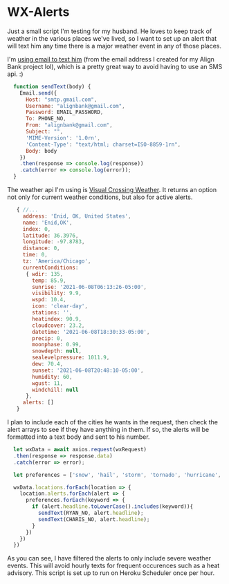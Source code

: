 # WX-Alerts

Just a small script I'm testing for my husband. He loves to keep track of weather in the various places we've lived, so I want to set up an alert that will text him any time there is a major weather event in any of those places.

I'm [using email to text him](https://www.techrepublic.com/blog/microsoft-office/use-outlook-to-send-e-mail-to-a-cell-phone/) (from the email address I created for my Align Bank project lol), which is a pretty great way to avoid having to use an SMS api. :)
```javascript
  function sendText(body) {
    Email.send({
      Host: "smtp.gmail.com",
      Username: "alignbank@gmail.com",
      Password: EMAIL_PASSWORD,
      To: PHONE_NO,
      From: "alignbank@gmail.com",
      Subject: "",
      'MIME-Version': '1.0rn',
      'Content-Type': "text/html; charset=ISO-8859-1rn",
      Body: body
    })
    .then(response => console.log(response))
    .catch(error => console.log(error));
  }
```

The weather api I'm using is [Visual Crossing Weather](https://www.visualcrossing.com/resources/documentation/weather-api/weather-api-documentation/). It returns an option not only for current weather conditions, but also for active alerts.
```javascript
   { //...
     address: 'Enid, OK, United States',
     name: 'Enid,OK',
     index: 0,
     latitude: 36.3976,
     longitude: -97.8783,
     distance: 0,
     time: 0,
     tz: 'America/Chicago',
     currentConditions:
      { wdir: 135,
        temp: 85.9,
        sunrise: '2021-06-08T06:13:26-05:00',
        visibility: 9.9,
        wspd: 10.4,
        icon: 'clear-day',
        stations: '',
        heatindex: 90.9,
        cloudcover: 23.2,
        datetime: '2021-06-08T18:30:33-05:00',
        precip: 0,
        moonphase: 0.99,
        snowdepth: null,
        sealevelpressure: 1011.9,
        dew: 70.4,
        sunset: '2021-06-08T20:48:10-05:00',
        humidity: 60,
        wgust: 11,
        windchill: null 
      },
     alerts: [] 
   }
```

I plan to include each of the cities he wants in the request, then check the alert arrays to see if they have anything in them. If so, the alerts will be formatted into a text body and sent to his number. 
```javascript
  let wxData = await axios.request(wxRequest)
  .then(response => response.data)
  .catch(error => error);

  let preferences = ['snow', 'hail', 'storm', 'tornado', 'hurricane', 'flood', 'winter', 'ice'];

  wxData.locations.forEach(location => {
    location.alerts.forEach(alert => {
      preferences.forEach(keyword => {
        if (alert.headline.toLowerCase().includes(keyword)){
          sendText(RYAN_NO, alert.headline);
          sendText(CHARIS_NO, alert.headline);
        }
      })
    })
  })
  ```
As you can see, I have filtered the alerts to only include severe weather events. This will avoid hourly texts for frequent occurences such as a heat advisory. 
This script is set up to run on Heroku Scheduler once per hour. 
